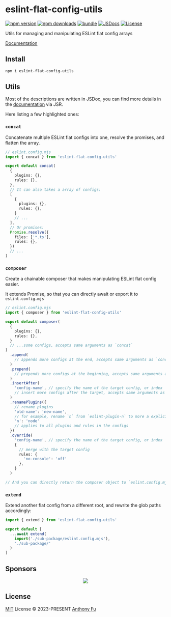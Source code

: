 # eslint-flat-config-utils

[![npm version][npm-version-src]][npm-version-href]
[![npm downloads][npm-downloads-src]][npm-downloads-href]
[![bundle][bundle-src]][bundle-href]
[![JSDocs][jsdocs-src]][jsdocs-href]
[![License][license-src]][license-href]

Utils for managing and manipulating ESLint flat config arrays

[Documentation](https://jsr.io/@antfu/eslint-flat-config-utils/doc)

## Install

```bash
npm i eslint-flat-config-utils
```

## Utils

Most of the descriptions are written in JSDoc, you can find more details in the [documentation](https://jsr.io/@antfu/eslint-flat-config-utils/doc) via JSR.

Here listing a few highlighted ones:

### `concat`

Concatenate multiple ESLint flat configs into one, resolve the promises, and flatten the array.

```ts
// eslint.config.mjs
import { concat } from 'eslint-flat-config-utils'

export default concat(
  {
    plugins: {},
    rules: {},
  },
  // It can also takes a array of configs:
  [
    {
      plugins: {},
      rules: {},
    }
    // ...
  ],
  // Or promises:
  Promise.resolve({
    files: ['*.ts'],
    rules: {},
  })
  // ...
)
```

### `composer`

Create a chainable composer that makes manipulating ESLint flat config easier.

It extends Promise, so that you can directly await or export it to `eslint.config.mjs`

```ts
// eslint.config.mjs
import { composer } from 'eslint-flat-config-utils'

export default composer(
  {
    plugins: {},
    rules: {},
  }
  // ...some configs, accepts same arguments as `concat`
)
  .append(
    // appends more configs at the end, accepts same arguments as `concat`
  )
  .prepend(
    // prepends more configs at the beginning, accepts same arguments as `concat`
  )
  .insertAfter(
    'config-name', // specify the name of the target config, or index
    // insert more configs after the target, accepts same arguments as `concat`
  )
  .renamePlugins({
    // rename plugins
    'old-name': 'new-name',
    // for example, rename `n` from `eslint-plugin-n` to more a explicit prefix `node`
    'n': 'node'
    // applies to all plugins and rules in the configs
  })
  .override(
    'config-name', // specify the name of the target config, or index
    {
      // merge with the target config
      rules: {
        'no-console': 'off'
      },
    }
  )

// And you can directly return the composer object to `eslint.config.mjs`
```

### `extend`

Extend another flat config from a different root, and rewrite the glob paths accordingly:

```ts
import { extend } from 'eslint-flat-config-utils'

export default [
  ...await extend(
    import('./sub-package/eslint.config.mjs'),
    './sub-package/'
  )
]
```

## Sponsors

<p align="center">
  <a href="https://cdn.jsdelivr.net/gh/antfu/static/sponsors.svg">
    <img src='https://cdn.jsdelivr.net/gh/antfu/static/sponsors.svg'/>
  </a>
</p>

## License

[MIT](./LICENSE) License © 2023-PRESENT [Anthony Fu](https://github.com/antfu)

<!-- Badges -->

[npm-version-src]: https://img.shields.io/npm/v/eslint-flat-config-utils?style=flat&colorA=080f12&colorB=1fa669
[npm-version-href]: https://npmjs.com/package/eslint-flat-config-utils
[npm-downloads-src]: https://img.shields.io/npm/dm/eslint-flat-config-utils?style=flat&colorA=080f12&colorB=1fa669
[npm-downloads-href]: https://npmjs.com/package/eslint-flat-config-utils
[bundle-src]: https://img.shields.io/bundlephobia/minzip/eslint-flat-config-utils?style=flat&colorA=080f12&colorB=1fa669&label=minzip
[bundle-href]: https://bundlephobia.com/result?p=eslint-flat-config-utils
[license-src]: https://img.shields.io/github/license/antfu/eslint-flat-config-utils.svg?style=flat&colorA=080f12&colorB=1fa669
[license-href]: https://github.com/antfu/eslint-flat-config-utils/blob/main/LICENSE
[jsdocs-src]: https://img.shields.io/badge/jsdocs-reference-080f12?style=flat&colorA=080f12&colorB=1fa669
[jsdocs-href]: https://www.jsdocs.io/package/eslint-flat-config-utils
